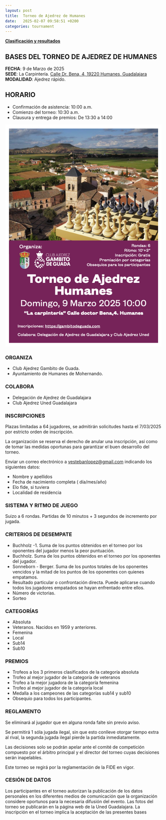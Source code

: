 ```yaml
---
layout: post
title:  Torneo de Ajedrez de Humanes
date:   2025-02-07 09:58:51 +0200
categories: tournament
---
```


**[Clasificación y resultados](https://info64.org/torneo-de-ajedrez-de-humanes)**

## BASES DEL TORNEO DE AJEDREZ DE HUMANES

**FECHA**: 9 de Marzo de 2025  
**SEDE**: La Carpintería. [Calle Dr. Bena, 4, 19220 Humanes, Guadalajara](https://g.co/kgs/JtKk9f2)  
**MODALIDAD**: Ajedrez rápido.   

## HORARIO
- Confirmación de asistencia: 10:00 a.m.
- Comienzo del torneo: 10:30 a.m.
- Clausura y entrega de premios: De 13:30 a 14:00

![Torneo Ajedrez Humanes](/assets/2025-03-09-torneo-ajedrez-humanes.1.jpeg)

### ORGANIZA 
- Club Ajedrez Gambito de Guada.
- Ayuntamiento de Humanes de Mohernando.

### COLABORA

- Delegación de Ajedrez de Guadalajara
- Club Ajedrez Uned Guadalajara

### INSCRIPCIONES

Plazas limitadas a 64 jugadores, se admitirán solicitudes hasta el 7/03/2025 por estricto orden de inscripción.

La organización se reserva el derecho de anular una inscripción, así como de tomar las medidas oportunas para garantizar el buen desarrollo del torneo.

Enviar un correo electrónico a vestebanlopez@gmail.com indicando los siguientes datos:

- Nombre y apellidos
- Fecha de nacimiento completa ( día/mes/año)
- Elo fide, si tuviera
- Localidad de residencia


### SISTEMA Y RITMO DE JUEGO
 Suizo a 6 rondas. Partidas de 10 minutos + 3 segundos de incremento por jugada.

### CRITERIOS DE DESEMPATE
 
- Buchholz -1. Suma de los puntos obtenidos en el torneo por los oponentes del jugador menos la peor puntuación.
- Buchholz. Suma de los puntos obtenidos en el torneo por los oponentes del jugador.
- Sonneborn - Berger. Suma de los puntos totales de los oponentes vencidos y la mitad de los puntos de los oponentes con quienes empatamos.
- Resultado particular o confrontación directa. Puede aplicarse cuando todos los jugadores empatados se hayan enfrentado entre ellos.
- Número de victorias.
- Sorteo

### CATEGORÍAS

- Absoluta
- Veteranos. Nacidos en 1959 y anteriores.
- Femenina
- Local
- Sub14 
- Sub10

### PREMIOS
- Trofeos a los 3 primeros clasificados de la categoría absoluta
- Trofeo al mejor jugador de la categoría de veteranos
- Trofeo a la mejor jugadora de la categoría femenina
- Trofeo al mejor jugador de la categoría local
- Medalla a los campeones de las categorías sub14 y sub10
- Obsequio para todos los participantes.


### REGLAMENTO 

Se eliminará al jugador que en alguna ronda falte sin previo aviso.

Se permitirá 1 sóla jugada ilegal, sin que esto conlleve otorgar tiempo extra al rival, la segunda jugada ilegal pierde la partida inmediatamente. 

Las decisiones solo se podrán apelar ante el comité de competición compuesto por el árbitro principal y el director del torneo cuyas decisiones serán inapelables.

Este torneo se regirá por la reglamentación de la FIDE en vigor.

### CESIÓN DE DATOS 
Los participantes en el torneo autorizan la publicación de los datos personales en los diferentes medios de comunicación que la organización considere oportunos para la necesaria difusión del evento. Las fotos del torneo se publicarán en la página web de la Uned Guadalajara. La inscripción en el torneo implica la aceptación de las presentes bases

